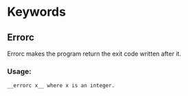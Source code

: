 # Keywords
## Errorc
Errorc makes the program return the exit code written after it. 
### Usage:
    __errorc x__ where x is an integer.
